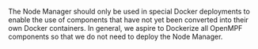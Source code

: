 The Node Manager should only be used in special Docker deployments to enable the use of components that have not yet 
been converted into their own Docker containers. In general, we aspire to Dockerize all OpenMPF components so 
that we do not need to deploy the Node Manager.
